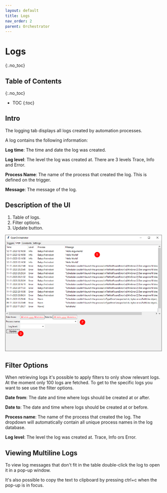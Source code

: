 ```yaml
---
layout: default
title: Logs
nav_order: 2
parent: Orchestrator
---
```


# Logs
{:.no_toc}

## Table of Contents
{:.no_toc}
- TOC
{:toc}

## Intro

The logging tab displays all logs created by automation processes.

A log contains the following information:

**Log time**: The time and date the log was created.

**Log level**: The level the log was created at. There are 3 levels Trace, Info and Error.

**Process Name**: The name of the process that created the log. This is defined on the trigger.

**Message**: The message of the log.

## Description of the UI

1. Table of logs.
2. Filter options.
3. Update button.

![logging tab](images/logs.png)

## Filter Options

When retrieving logs it's possible to apply filters to only show relevant logs.
At the moment only 100 logs are fetched. To get to the specific logs you want to see use the filter options.

**Date from**: The date and time where logs should be created at or after.

**Date to**: The date and time where logs should be created at or before.

**Process name**: The name of the process that created the log. The dropdown will
automatically contain all unique process names in the log database.

**Log level**: The level the log was created at. Trace, Info ors Error.

## Viewing Multiline Logs

To view log messages that don't fit in the table double-click the log to open it in a pop-up window.

It's also possible to copy the text to clipboard by pressing ctrl+c when the pop-up is in focus.
